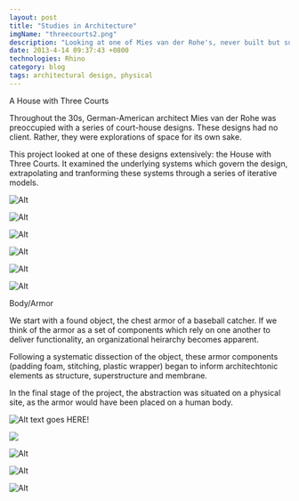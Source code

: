 ```yaml
---
layout: post
title: "Studies in Architecture"
imgName: "threecourts2.png"
description: "Looking at one of Mies van der Rohe's, never built but supremely interesting."
date: 2013-4-14 09:37:43 +0800
technologies: Rhino
category: blog
tags: architectural design, physical
---
```


A House with Three Courts

Throughout the 30s, German-American architect Mies van der Rohe was preoccupied with a series of court-house designs. These designs had no client. Rather, they were explorations of space for its own sake.

This project looked at one of these designs extensively: the House with Three Courts. It examined the underlying systems which govern the design, extrapolating and tranforming these systems through a series of iterative models.

![Alt](/img/threecourts/linedrawings.jpg)

![Alt](/img/threecourts/grid.jpg)

![Alt](/img/threecourts/1.jpg)

![Alt](/img/threecourts/2.jpg)

![Alt](/img/threecourts/3.jpg)

![Alt](/img/threecourts/4.jpg)

<!-- ![Alt](/img/threecourts/render1.jpg)

![Alt](/img/threecourts/render2.jpg) -->

Body/Armor

We start with a found object, the chest armor of a baseball catcher. If we think of the armor as a set of components which rely on one another to deliver functionality, an organizational heirarchy becomes apparent.

Following a systematic dissection of the object, these armor components (padding foam, stitching, plastic wrapper) began to inform architechtonic elements as structure, superstructure and membrane.

In the final stage of the project, the abstraction was situated on a physical site, as the armor would have been placed on a human body.

![Alt text goes HERE!](/img/bodyarmor/first-drawing.jpg)

![](/img/bodyarmor/armor.jpg)

![Alt](/img/bodyarmor/axons.jpg)

![Alt](/img/bodyarmor/shell.jpg)

![Alt](/img/bodyarmor/finalarmor.jpg)





